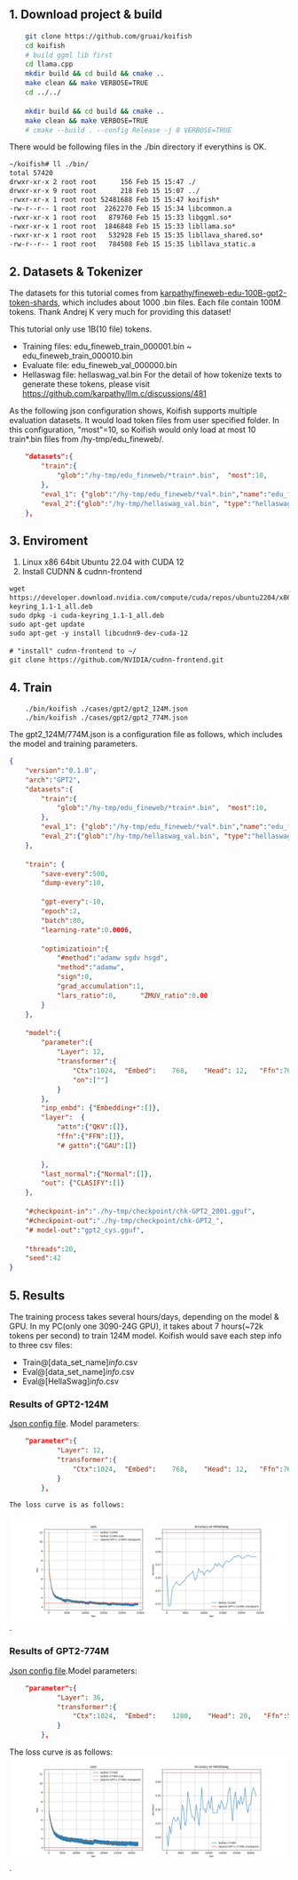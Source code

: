 
## 1. Download project & build
```bash
    git clone https://github.com/gruai/koifish
    cd koifish
    # build ggml lib first
    cd llama.cpp
    mkdir build && cd build && cmake .. 
    make clean && make VERBOSE=TRUE
    cd ../../

    mkdir build && cd build && cmake ..
    make clean && make VERBOSE=TRUE
    # cmake --build . --config Release -j 8 VERBOSE=TRUE
```
There would be following files in the ./bin directory if everythins is OK.
```shell
~/koifish# ll ./bin/
total 57420
drwxr-xr-x 2 root root      156 Feb 15 15:47 ./
drwxr-xr-x 9 root root      218 Feb 15 15:07 ../
-rwxr-xr-x 1 root root 52481688 Feb 15 15:47 koifish*
-rw-r--r-- 1 root root  2262270 Feb 15 15:34 libcommon.a
-rwxr-xr-x 1 root root   879760 Feb 15 15:33 libggml.so*
-rwxr-xr-x 1 root root  1846848 Feb 15 15:33 libllama.so*
-rwxr-xr-x 1 root root   532928 Feb 15 15:35 libllava_shared.so*
-rw-r--r-- 1 root root   784508 Feb 15 15:35 libllava_static.a
```

## 2. Datasets & Tokenizer   

The datasets for this tutorial comes from [karpathy/fineweb-edu-100B-gpt2-token-shards](https://huggingface.co/datasets/karpathy/fineweb-edu-100B-gpt2-token-shards), which includes about 1000 .bin files. Each file contain 100M tokens.    Thank Andrej K very much for providing this dataset!

This tutorial only use 1B(10 file) tokens.
* Training files:        edu_fineweb_train_000001.bin ~ edu_fineweb_train_000010.bin
* Evaluate file:         edu_fineweb_val_000000.bin
* Hellaswag file:        hellaswag_val.bin
For the detail of how tokenize texts to generate these tokens, please visit https://github.com/karpathy/llm.c/discussions/481 

As the following json configuration shows, Koifish supports multiple evaluation datasets. It would load token files from user specified folder. In this configuration, "most"=10, so Koifish would only load at most 10 train*.bin files from /hy-tmp/edu_fineweb/. 
```json
    "datasets":{
        "train":{
            "glob":"/hy-tmp/edu_fineweb/*train*.bin",  "most":10,        "name":"edu_fineweb1B"
        },
        "eval_1": {"glob":"/hy-tmp/edu_fineweb/*val*.bin","name":"edu_fineweb1B","eval-every":100        },
        "eval_2":{"glob":"/hy-tmp/hellaswag_val.bin", "type":"hellaswag","eval-every":500        }
    },
```

## 3. Enviroment
1) Linux x86 64bit Ubuntu 22.04 with CUDA 12
2) Install CUDNN & cudnn-frontend
```shell
wget https://developer.download.nvidia.com/compute/cuda/repos/ubuntu2204/x86_64/cuda-keyring_1.1-1_all.deb
sudo dpkg -i cuda-keyring_1.1-1_all.deb
sudo apt-get update
sudo apt-get -y install libcudnn9-dev-cuda-12

# "install" cudnn-frontend to ~/
git clone https://github.com/NVIDIA/cudnn-frontend.git
```

## 4. Train 
```shell
    ./bin/koifish ./cases/gpt2/gpt2_124M.json
    ./bin/koifish ./cases/gpt2/gpt2_774M.json
```
The gpt2_124M/774M.json is a configuration file as follows, which includes the model and training parameters.
```json
{        
    "version":"0.1.0",     
    "arch":"GPT2",
    "datasets":{
        "train":{
            "glob":"/hy-tmp/edu_fineweb/*train*.bin",  "most":10,        "name":"edu_fineweb1B"
        },
        "eval_1": {"glob":"/hy-tmp/edu_fineweb/*val*.bin","name":"edu_fineweb1B","eval-every":100        },
        "eval_2":{"glob":"/hy-tmp/hellaswag_val.bin", "type":"hellaswag","eval-every":500        }
    },
    
    "train": {
        "save-every":500,
        "dump-every":10,
        
        "gpt-every":-10,
        "epoch":2,
        "batch":80,
        "learning-rate":0.0006,  

        "optimizatioin":{
            "#method":"adamw sgdv hsgd",
            "method":"adamw",
            "sign":0,
            "grad_accumulation":1,
            "lars_ratio":0,      "ZMUV_ratio":0.00    
        }              
    },  

    "model":{      
        "parameter":{
            "Layer": 12,  
            "transformer":{
                "Ctx":1024,  "Embed":    768,    "Head": 12,   "Ffn":768,
                "on":[""]
            }
        },  
        "inp_embd": {"Embedding+":[]},    
        "layer":  {      
            "attn":{"QKV":[]},               
            "ffn":{"FFN":[]},       
            "# gattn":{"GAU":[]}
                                  
        },
        "last_normal":{"Normal":[]},
        "out": {"CLASIFY":[]}
    },

    "#checkpoint-in":"./hy-tmp/checkpoint/chk-GPT2_2001.gguf",
    "#checkpoint-out":"./hy-tmp/checkpoint/chk-GPT2_",
    "# model-out":"gpt2_cys.gguf",    

    "threads":20,            
    "seed":42
}
```
   
## 5. Results
The training process takes several hours/days, depending on the model & GPU. In my PC(only one 3090-24G GPU), it takes about 7 hours(~72k tokens per second) to train 124M model.
Koifish would save each step info to three csv files:
* Train@[data_set_name]_info_.csv 
* Eval@[data_set_name]_info_.csv 
* Eval@[HellaSwag]_info_.csv

### Results of GPT2-124M 
[Json config file](./gpt2/gpt_124M.json). Model parameters:
```json
    "parameter":{
            "Layer": 12,  
            "transformer":{
                "Ctx":1024,  "Embed":    768,    "Head": 12,   "Ffn":768,
            }
        },  
```
    The loss curve is as follows:
![Training curves & results](./gpt2_124M_losscurve.png).

   
### Results of GPT2-774M 
[Json config file](./gpt2/gpt_774M.json).Model parameters:
```json
    "parameter":{
            "Layer": 36,  
            "transformer":{
                "Ctx":1024,  "Embed":    1280,    "Head": 20,   "Ffn":5120,
            }
        },  
```
The loss curve is as follows:
![Training curves & results](./gpt2_774M_losscurve.png).